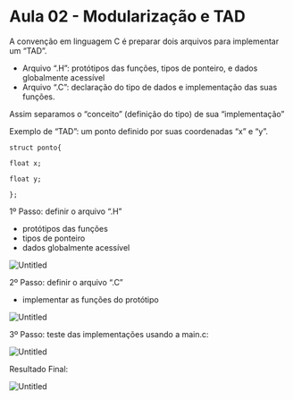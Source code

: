 # Aula 02 - Modularização e TAD

A convenção em linguagem C é preparar dois arquivos para implementar um “TAD”.

- Arquivo “.H”: protótipos das funções, tipos de ponteiro, e dados globalmente acessível
- Arquivo “.C”: declaração do tipo de dados e implementação das suas funções.

Assim separamos o “conceito” (definição do tipo) de sua “implementação”

Exemplo de “TAD”: um ponto definido por suas coordenadas “x” e “y”.

`struct ponto{`

`float x;`

`float y;`

`};` 

1º Passo: definir o arquivo “.H”

- protótipos das funções
- tipos de ponteiro
- dados globalmente acessível

![Untitled](Aula%2002%20-%20Modularizac%CC%A7a%CC%83o%20e%20TAD%20/Untitled.png)

2º Passo: definir o arquivo “.C”

- implementar as funções do protótipo

![Untitled](Aula%2002%20-%20Modularizac%CC%A7a%CC%83o%20e%20TAD%20/Untitled%201.png)

3º Passo: teste das implementações usando a main.c:

![Untitled](Aula%2002%20-%20Modularizac%CC%A7a%CC%83o%20e%20TAD%20/Untitled%202.png)

Resultado Final:

![Untitled](Aula%2002%20-%20Modularizac%CC%A7a%CC%83o%20e%20TAD%20/Untitled%203.png)